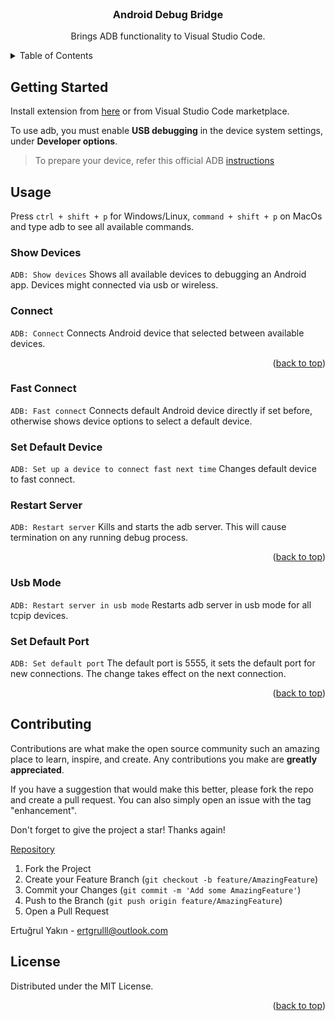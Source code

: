 <div  id="top"></div>
 <br  />
<div  align="center">
	<h3  align="center">Android Debug Bridge</h3>
	<p  align="center">
		Brings ADB functionality to Visual Studio Code.
	</p>
</div>

<!-- TABLE OF CONTENTS -->
<details>
	<summary>Table of Contents</summary>
	<ol>
		<li><a  href="#getting-started">Getting Started</a></li>
		<li><a  href="#usage">Usage</a></li>
		<ul>
			<li><a  href="#show-devices">Show Devices</a></li>
			<li><a  href="#connect">Connect</a></li>
			<li><a  href="#fast-connect">Fast Connect</a></li>
     		<li><a  href="#set-default-device">Set Default Device</a></li>
			<li><a  href="#restart-server">Restart Server</a></li>
			<li><a  href="#usb-mode">USB Mode</a></li>
			<li><a  href="#set-default-port">Set Default Port</a></li>
	    </ul>
		<li><a  href="#contributing">Contributing</a></li>
		<li><a  href="#license">License</a></li>
	</ol>
</details>

## Getting Started
Install extension from [here](https://marketplace.visualstudio.com/items?itemName=sourcekod.android-debug-bridge) or from Visual Studio Code marketplace.

To use adb, you must enable **USB debugging** in the device system settings, under **Developer options**.

> To prepare your device, refer this official ADB [instructions](https://developer.android.com/studio/command-line/adb?authuser=1#Enabling)

## Usage
Press `ctrl + shift + p`  for Windows/Linux, `command + shift + p` on MacOs and type adb to see all available commands. 

### Show Devices
`ADB: Show devices`
Shows all available devices to debugging an Android app. Devices might connected via usb or wireless.

### Connect
`ADB: Connect`
Connects Android device that selected between available devices. 

<p  align="right">(<a  href="#top">back to top</a>)</p>

### Fast Connect
`ADB: Fast connect`
Connects default Android device directly if set before, otherwise shows device options to select a default device.

### Set Default Device
`ADB: Set up a device to connect fast next time`
Changes default device to fast connect.

### Restart Server
`ADB: Restart server`
Kills and starts the adb server. This will cause termination on any running debug process.

<p  align="right">(<a  href="#top">back to top</a>)</p>

### Usb Mode
`ADB: Restart server in usb mode`
Restarts adb server in usb mode for all tcpip devices.

### Set Default Port
`ADB: Set default port`
The default port is 5555, it sets the default port for new connections. The change takes effect on the next connection.

<p  align="right">(<a  href="#top">back to top</a>)</p>

## Contributing

Contributions are what make the open source community such an amazing place to learn, inspire, and create. Any contributions you make are **greatly appreciated**.

If you have a suggestion that would make this better, please fork the repo and create a pull request. You can also simply open an issue with the tag "enhancement".

Don't forget to give the project a star! Thanks again!  

[Repository](https://github.com/ertgrulll/vscode_adb)

1. Fork the Project
2. Create your Feature Branch (`git checkout -b feature/AmazingFeature`)
3. Commit your Changes (`git commit -m 'Add some AmazingFeature'`)
4. Push to the Branch (`git push origin feature/AmazingFeature`)
5. Open a Pull Request

Ertuğrul Yakın - ertgrulll@outlook.com

## License

Distributed under the MIT License.

<p  align="right">(<a  href="#top">back to top</a>)</p>
